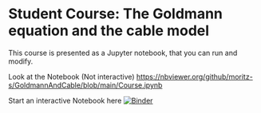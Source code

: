 # Student Course: The Goldmann equation and the cable model

This course is presented as a Jupyter notebook, that you can run and modify.

Look at the Notebook (Not interactive)
https://nbviewer.org/github/moritz-s/GoldmannAndCable/blob/main/Course.ipynb

Start an interactive Notebook here
[![Binder](https://mybinder.org/badge_logo.svg)](https://mybinder.org/v2/gh/moritz-s/GoldmannAndCable/HEAD?labpath=Course.ipynb)
